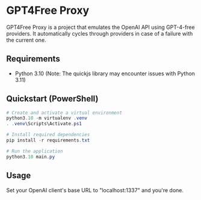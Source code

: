 # GPT4Free Proxy

GPT4Free Proxy is a project that emulates the OpenAI API using GPT-4-free providers. It automatically cycles through providers in case of a failure with the current one.

## Requirements
- Python 3.10 (Note: The quickjs library may encounter issues with Python 3.11)

## Quickstart (PowerShell)
```powershell
# Create and activate a virtual environment
python3.10 -m virtualenv .venv
. .venv\Scripts\Activate.ps1

# Install required dependencies
pip install -r requirements.txt

# Run the application
python3.10 main.py
```

## Usage
Set your OpenAI client's base URL to "localhost:1337" and you're done.
